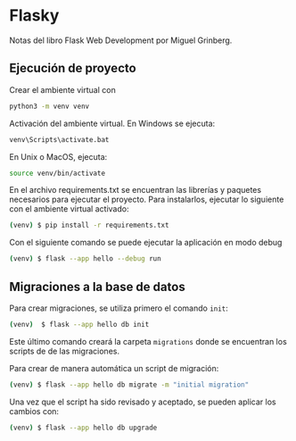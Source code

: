 # Flasky
Notas del libro Flask Web Development por Miguel Grinberg.

## Ejecución de proyecto

Crear el ambiente virtual con
```bash
python3 -m venv venv
```

Activación del ambiente virtual. En Windows se ejecuta:
```bash
venv\Scripts\activate.bat
```
En Unix o MacOS, ejecuta:
```bash
source venv/bin/activate
```

En el archivo requirements.txt se encuentran las librerías y paquetes necesarios para ejecutar el proyecto. Para instalarlos, ejecutar lo siguiente con el ambiente virtual activado:
```bash
(venv) $ pip install -r requirements.txt
```
Con el siguiente comando se puede ejecutar la aplicación en modo debug
```bash
(venv) $ flask --app hello --debug run
```

## Migraciones a la base de datos

Para crear migraciones, se utiliza primero el comando `init`:
```bash
(venv)  $ flask --app hello db init
```
Este último comando creará la carpeta `migrations` donde se encuentran los scripts de de las migraciones. 

Para crear de manera automática un script de migración:
```bash
(venv) $ flask --app hello db migrate -m "initial migration"
```
Una vez que el script ha sido revisado y aceptado, se pueden aplicar los cambios con:
```bash
(venv) $ flask --app hello db upgrade
```

